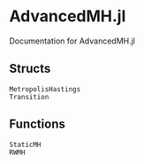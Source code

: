 # AdvancedMH.jl

Documentation for AdvancedMH.jl


## Structs
```@docs
MetropolisHastings
Transition
```

## Functions
```@docs
StaticMH
RWMH
```
